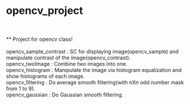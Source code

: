 # opencv_project
<br><br>
** Project for opencv class!<br>
<br>
opencv_sample_contrast : SC for displaying image(opencv_sample) and manipulate contrast of the image(opencv_contrast).<br>
opencv_twoImage : Combine two images into one.<br>
opencv_histogram : Manipulate the image via histogram equalization and show histograms of each image.<br>
opencv_filtering : Do average smooth filtering(with nXn odd number mask from 1 to 9).<br>
opencv_gaussian : Do Gaussian smooth filtering.
